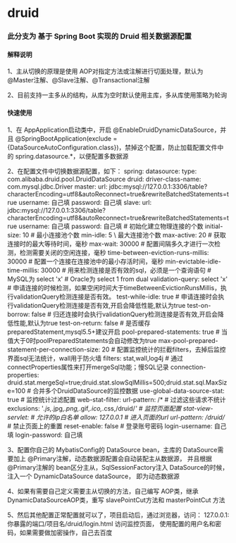 # druid

### 此分支为 基于 Spring Boot 实现的 Druid 相关数据源配置

#### 解释说明

1、主从切换的原理是使用 AOP对指定方法或注解进行切面处理，默认为 @Master注解、@Slave注解、@Transactional注解
   
2、目前支持一主多从的结构，从库为空时默认使用主库，多从库使用策略为轮询

#### 快速使用

1、在 AppApplication启动类中，开启 @EnableDruidDynamicDataSource，并且
   @SpringBootApplication(exclude = {DataSourceAutoConfiguration.class})，禁掉这个配置，防止加载配置文件中的 
   spring.datasource.*，以便配置多数据源
   
2、在配置文件中切换数据源配置，如下：
spring: 
 datasource:
   type: com.alibaba.druid.pool.DruidDataSource
   druid:
     driver-class-name: com.mysql.jdbc.Driver
     master:
       url: jdbc:mysql://127.0.0.1:3306/table?characterEncoding=utf8&autoReconnect=true&rewriteBatchedStatements=true
       username: 自己填
       password: 自己填
     slave:
       url: jdbc:mysql://127.0.0.1:3306/table?characterEncoding=utf8&autoReconnect=true&rewriteBatchedStatements=true
       username: 自己填
       password: 自己填
\#    初始化建立物理连接的个数
     initial-size: 10
\#      最小连接池个数
     min-idle: 5
\      最大连接池个数
     max-active: 20
\#      获取连接时的最大等待时间，毫秒
     max-wait: 30000
\#      配置间隔多久才进行一次检测，检测需要关闭的空闲连接，毫秒
     time-between-eviction-runs-millis: 30000
\#      配置一个连接在连接池中的最小存活时间，毫秒
     min-evictable-idle-time-millis: 30000
\#      用来检测连接是否有效的sql，必须是一个查询语句
\#      MySQL为 select 'x'
\#      Oracle为 select 1 from dual
     validation-query: select 'x'
\#      申请连接的时候检测，如果空闲时间大于timeBetweenEvictionRunsMillis，执行validationQuery检测连接是否有效。
     test-while-idle: true
\#      申请连接时会执行validationQuery检测连接是否有效,开启会降低性能,默认为true
     test-on-borrow: false
\#      归还连接时会执行validationQuery检测连接是否有效,开启会降低性能,默认为true
     test-on-return: false
\#      是否缓存preparedStatement,mysql5.5+建议开启
     pool-prepared-statements: true
\#      当值大于0时poolPreparedStatements会自动修改为true
     max-pool-prepared-statement-per-connection-size: 20
\#      配置监控统计的拦截filters，去掉后监控界面sql无法统计，wall用于防火墙
     filters: stat,wall,log4j
\#      通过connectProperties属性来打开mergeSql功能；慢SQL记录
     connection-properties: druid.stat.mergeSql=true;druid.stat.slowSqlMillis=500;druid.stat.sql.MaxSize=100
\#      合并多个DruidDataSource的监控数据
     use-global-data-source-stat: true
\#      监控统计过滤配置
     web-stat-filter:
       url-pattern: /*
\#        过滤这些请求不统计
       exclusions: '*.js,*.jpg,*.png,*.gif,*.ico,*.css,/druid/*'
\#      监控页面配置
     stat-view-servlet:
\#        允许的ip白名单
       allow: 127.0.0.1
\#        进入页面的url
       url-pattern: /druid/*
\#        禁止页面上的重置
       reset-enable: false
\#        登录账号密码
       login-username: 自己填
       login-password: 自己填

3、配置你自己的 MybatisConfig的 DataSource bean，主库的 DataSource需要加上 @Primary注解，动态数据源配置会自动装配主从数据源，
   并且根据 @Primary注解的 bean区分主从，SqlSessionFactory注入 DataSource的时候，注入一个 DynamicDataSource dataSource，
   即为动态数据源

4、如果有需要自己定义需要主从切换的方法，自己编写 AOP类，继承 DynamicDataSourceAOP类，重写 slavePointCut方法和
   masterPointCut 方法

5、然后其他配置正常配置就可以了，项目启动后，通过浏览器，访问： 127.0.0.1:你暴露的端口/项目名/druid/login.html 访问监控页面，
   使用配置的用户名和密码，如果需要做加密操作，自己去百度
                
